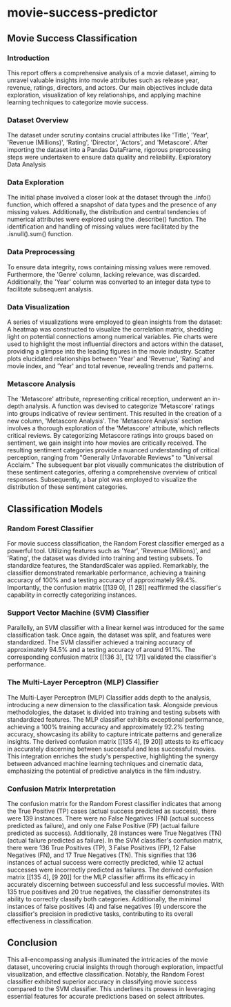 # movie-success-predictor

## Movie Success Classification
### Introduction
This report offers a comprehensive analysis of a movie dataset, aiming to unravel valuable insights into movie attributes such as release year, revenue, ratings, directors, and actors. Our main objectives include data exploration, visualization of key relationships, and applying machine learning techniques to categorize movie success.
### Dataset Overview
The dataset under scrutiny contains crucial attributes like 'Title', 'Year', 'Revenue (Millions)', 'Rating', 'Director', 'Actors', and 'Metascore'. After importing the dataset into a Pandas DataFrame, rigorous preprocessing steps were undertaken to ensure data quality and reliability.
Exploratory Data Analysis
### Data Exploration
The initial phase involved a closer look at the dataset through the .info() function, which offered a snapshot of data types and the presence of any missing values. Additionally, the distribution and central tendencies of numerical attributes were explored using the .describe() function. The identification and handling of missing values were facilitated by the .isnull().sum() function.
### Data Preprocessing
To ensure data integrity, rows containing missing values were removed. Furthermore, the 'Genre' column, lacking relevance, was discarded. Additionally, the 'Year' column was converted to an integer data type to facilitate subsequent analysis.
### Data Visualization
A series of visualizations were employed to glean insights from the dataset:
A heatmap was constructed to visualize the correlation matrix, shedding light on potential connections among numerical variables.
Pie charts were used to highlight the most influential directors and actors within the dataset, providing a glimpse into the leading figures in the movie industry.
Scatter plots elucidated relationships between 'Year' and 'Revenue', 'Rating' and movie index, and 'Year' and total revenue, revealing trends and patterns.
### Metascore Analysis
The 'Metascore' attribute, representing critical reception, underwent an in-depth analysis. A function was devised to categorize 'Metascore' ratings into groups indicative of review sentiment. This resulted in the creation of a new column, 'Metascore Analysis'. The 'Metascore Analysis' section involves a thorough exploration of the 'Metascore' attribute, which reflects critical reviews. By categorizing Metascore ratings into groups based on sentiment, we gain insight into how movies are critically received. The resulting sentiment categories provide a nuanced understanding of critical perception, ranging from "Generally Unfavorable Reviews" to "Universal Acclaim." The subsequent bar plot visually communicates the distribution of these sentiment categories, offering a comprehensive overview of critical responses. Subsequently, a bar plot was employed to visualize the distribution of these sentiment categories.

## Classification Models
### Random Forest Classifier
For movie success classification, the Random Forest classifier emerged as a powerful tool. Utilizing features such as 'Year', 'Revenue (Millions)', and 'Rating', the dataset was divided into training and testing subsets. To standardize features, the StandardScaler was applied. Remarkably, the classifier demonstrated remarkable performance, achieving a training accuracy of 100% and a testing accuracy of approximately 99.4%. Importantly, the confusion matrix [[139 0], [1 28]] reaffirmed the classifier's capability in correctly categorizing instances.
### Support Vector Machine (SVM) Classifier
Parallelly, an SVM classifier with a linear kernel was introduced for the same classification task. Once again, the dataset was split, and features were standardized. The SVM classifier achieved a training accuracy of approximately 94.5% and a testing accuracy of around 91.1%. The corresponding confusion matrix [[136 3], [12 17]] validated the classifier's performance.

### The Multi-Layer Perceptron (MLP) Classifier
The Multi-Layer Perceptron (MLP) Classifier adds depth to the analysis, introducing a new dimension to the classification task. Alongside previous methodologies, the dataset is divided into training and testing subsets with standardized features. The MLP classifier exhibits exceptional performance, achieving a 100% training accuracy and approximately 92.2% testing accuracy, showcasing its ability to capture intricate patterns and generalize insights. The derived confusion matrix [[135 4], [9 20]] attests to its efficacy in accurately discerning between successful and less successful movies. This integration enriches the study's perspective, highlighting the synergy between advanced machine learning techniques and cinematic data, emphasizing the potential of predictive analytics in the film industry.
### Confusion Matrix Interpretation
The confusion matrix for the Random Forest classifier indicates that among the True Positive (TP) cases (actual success predicted as success), there were 139 instances. There were no False Negatives (FN) (actual success predicted as failure), and only one False Positive (FP) (actual failure predicted as success). Additionally, 28 instances were True Negatives (TN) (actual failure predicted as failure).
In the SVM classifier's confusion matrix, there were 136 True Positives (TP), 3 False Positives (FP), 12 False Negatives (FN), and 17 True Negatives (TN). This signifies that 136 instances of actual success were correctly predicted, while 12 actual successes were incorrectly predicted as failures.
The derived confusion matrix [[135 4], [9 20]] for the MLP classifier affirms its efficacy in accurately discerning between successful and less successful movies. With 135 true positives and 20 true negatives, the classifier demonstrates its ability to correctly classify both categories. Additionally, the minimal instances of false positives (4) and false negatives (9) underscore the classifier's precision in predictive tasks, contributing to its overall effectiveness in classification.

## Conclusion
This all-encompassing analysis illuminated the intricacies of the movie dataset, uncovering crucial insights through thorough exploration, impactful visualization, and effective classification. Notably, the Random Forest classifier exhibited superior accuracy in classifying movie success compared to the SVM classifier. This underlines its prowess in leveraging essential features for accurate predictions based on select attributes.


